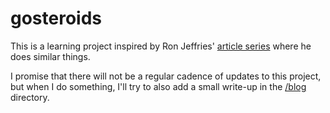 # gosteroids

This is a learning project inspired by Ron Jeffries' [article series] where he does similar things.

I promise that there will not be a regular cadence of updates to this project, but when I do something, I'll try to also add a small write-up in the [/blog][blog] directory.

[article series]: https://ronjeffries.com/categories/asteroids/
[blog]: https://github.com/tomasaschan/gosteroids/tree/main/blog